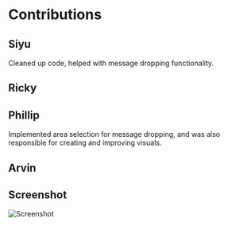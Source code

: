 # Contributions

## Siyu
Cleaned up code, helped with message dropping functionality.


## Ricky


## Phillip
Implemented area selection for message dropping, and was also responsible for creating and improving visuals.

## Arvin

## Screenshot
![Screenshot](images/Milestone7.jpg)
